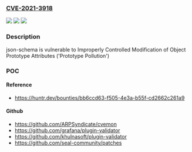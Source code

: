 ### [CVE-2021-3918](https://cve.mitre.org/cgi-bin/cvename.cgi?name=CVE-2021-3918)
![](https://img.shields.io/static/v1?label=Product&message=kriszyp%2Fjson-schema&color=blue)
![](https://img.shields.io/static/v1?label=Version&message=%3C%3D%200.3.0%20&color=brighgreen)
![](https://img.shields.io/static/v1?label=Vulnerability&message=CWE-1321%20Improperly%20Controlled%20Modification%20of%20Object%20Prototype%20Attributes%20('Prototype%20Pollution')&color=brighgreen)

### Description

json-schema is vulnerable to Improperly Controlled Modification of Object Prototype Attributes ('Prototype Pollution')

### POC

#### Reference
- https://huntr.dev/bounties/bb6ccd63-f505-4e3a-b55f-cd2662c261a9

#### Github
- https://github.com/ARPSyndicate/cvemon
- https://github.com/grafana/plugin-validator
- https://github.com/khulnasoft/plugin-validator
- https://github.com/seal-community/patches

